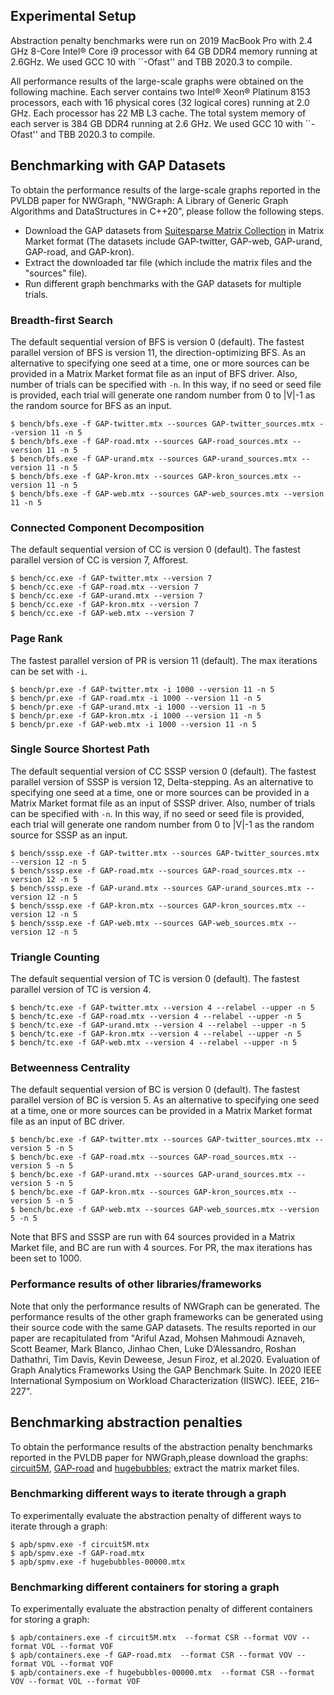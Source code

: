 ## Experimental Setup

Abstraction penalty benchmarks were run on 2019 MacBook Pro with 2.4 GHz 8-Core Intel® Core i9 processor with 64 GB DDR4 memory running at 2.6GHz.  We used GCC 10 with ``-Ofast'' and TBB 2020.3 to compile.

All performance results of the large-scale graphs were obtained on the following machine.
Each server contains two Intel® Xeon® Platinum 8153 processors, each with 16 physical cores (32 logical cores) running at 2.0 GHz. Each processor has 22 MB L3 cache. The total system memory of each server is 384 GB DDR4 running at 2.6 GHz.
We used GCC 10 with ``-Ofast'' and TBB 2020.3 to compile.

## Benchmarking with GAP Datasets

To obtain the performance results of the large-scale graphs reported in the PVLDB paper for NWGraph, "NWGraph: A Library of Generic Graph Algorithms and DataStructures in C++20", please follow the following steps.

* Download the GAP datasets from [Suitesparse Matrix Collection](https://sparse.tamu.edu/GAP/) in Matrix Market format 
(The datasets include GAP-twitter, GAP-web, GAP-urand, GAP-road, and GAP-kron).
* Extract the downloaded tar file (which include the matrix files and the "sources" file). 
* Run different graph benchmarks with the GAP datasets for multiple trials.

### Breadth-first Search
The default sequential version of BFS is version 0 (default). The fastest parallel version of BFS is version 11, the direction-optimizing BFS. As an alternative to specifying one seed at a time, one or more sources can be provided in a Matrix Market format file as an input of BFS driver. Also, number of trials can be specified with `-n`. In this way, if no seed or seed file is provided, each trial will generate one random number from 0 to |V|-1 as the random source for BFS as an input.
```
$ bench/bfs.exe -f GAP-twitter.mtx --sources GAP-twitter_sources.mtx --version 11 -n 5
$ bench/bfs.exe -f GAP-road.mtx --sources GAP-road_sources.mtx --version 11 -n 5
$ bench/bfs.exe -f GAP-urand.mtx --sources GAP-urand_sources.mtx --version 11 -n 5
$ bench/bfs.exe -f GAP-kron.mtx --sources GAP-kron_sources.mtx --version 11 -n 5
$ bench/bfs.exe -f GAP-web.mtx --sources GAP-web_sources.mtx --version 11 -n 5
```
### Connected Component Decomposition
The default sequential version of CC is version 0 (default). The fastest parallel version of CC is version 7, Afforest.
```
$ bench/cc.exe -f GAP-twitter.mtx --version 7
$ bench/cc.exe -f GAP-road.mtx --version 7
$ bench/cc.exe -f GAP-urand.mtx --version 7
$ bench/cc.exe -f GAP-kron.mtx --version 7
$ bench/cc.exe -f GAP-web.mtx --version 7
```
### Page Rank
The fastest parallel version of PR is version 11 (default). The max iterations can be set with `-i`.
```
$ bench/pr.exe -f GAP-twitter.mtx -i 1000 --version 11 -n 5
$ bench/pr.exe -f GAP-road.mtx -i 1000 --version 11 -n 5
$ bench/pr.exe -f GAP-urand.mtx -i 1000 --version 11 -n 5
$ bench/pr.exe -f GAP-kron.mtx -i 1000 --version 11 -n 5
$ bench/pr.exe -f GAP-web.mtx -i 1000 --version 11 -n 5
```
### Single Source Shortest Path
The default sequential version of CC SSSP version 0 (default). The fastest parallel version of SSSP is version 12, Delta-stepping. As an alternative to specifying one seed at a time, one or more sources can be provided in a Matrix Market format file as an input of SSSP driver. Also, number of trials can be specified with `-n`. In this way, if no seed or seed file is provided, each trial will generate one random number from 0 to |V|-1 as the random source for SSSP as an input.
```
$ bench/sssp.exe -f GAP-twitter.mtx --sources GAP-twitter_sources.mtx --version 12 -n 5
$ bench/sssp.exe -f GAP-road.mtx --sources GAP-road_sources.mtx --version 12 -n 5
$ bench/sssp.exe -f GAP-urand.mtx --sources GAP-urand_sources.mtx --version 12 -n 5
$ bench/sssp.exe -f GAP-kron.mtx --sources GAP-kron_sources.mtx --version 12 -n 5
$ bench/sssp.exe -f GAP-web.mtx --sources GAP-web_sources.mtx --version 12 -n 5
```
### Triangle Counting
The default sequential version of TC is version 0 (default). The fastest parallel version of TC is version 4.
```
$ bench/tc.exe -f GAP-twitter.mtx --version 4 --relabel --upper -n 5
$ bench/tc.exe -f GAP-road.mtx --version 4 --relabel --upper -n 5
$ bench/tc.exe -f GAP-urand.mtx --version 4 --relabel --upper -n 5
$ bench/tc.exe -f GAP-kron.mtx --version 4 --relabel --upper -n 5
$ bench/tc.exe -f GAP-web.mtx --version 4 --relabel --upper -n 5
```
### Betweenness Centrality
The default sequential version of BC is version 0 (default). The fastest parallel version of BC is version 5. As an alternative to specifying one seed at a time, one or more sources can be provided in a Matrix Market format file as an input of BC driver. 
```
$ bench/bc.exe -f GAP-twitter.mtx --sources GAP-twitter_sources.mtx --version 5 -n 5
$ bench/bc.exe -f GAP-road.mtx --sources GAP-road_sources.mtx --version 5 -n 5
$ bench/bc.exe -f GAP-urand.mtx --sources GAP-urand_sources.mtx --version 5 -n 5
$ bench/bc.exe -f GAP-kron.mtx --sources GAP-kron_sources.mtx --version 5 -n 5
$ bench/bc.exe -f GAP-web.mtx --sources GAP-web_sources.mtx --version 5 -n 5
```

Note that BFS and SSSP are run with 64 sources provided in a Matrix Market file, and BC are run with 4 sources. For PR, the max iterations has been set to 1000.

### Performance results of other libraries/frameworks

Note that only the performance results of NWGraph can be generated. The performance results of the other graph frameworks can be generated using their source code with the same GAP datasets.  The results reported in our paper are recapitulated from "Ariful Azad, Mohsen Mahmoudi Aznaveh, Scott Beamer, Mark Blanco, Jinhao Chen, Luke D’Alessandro, Roshan Dathathri, Tim Davis, Kevin Deweese, Jesun Firoz, et al.2020. Evaluation of Graph Analytics Frameworks Using the GAP Benchmark Suite. In 2020 IEEE International Symposium on Workload Characterization (IISWC). IEEE, 216–227".


## Benchmarking abstraction penalties

To obtain the performance results of the abstraction penalty benchmarks reported in the PVLDB paper for NWGraph,please download the graphs: [circuit5M](https://sparse.tamu.edu/Freescale/circuit5M), [GAP-road](https://sparse.tamu.edu/GAP/GAP-road) and [hugebubbles](https://sparse.tamu.edu/DIMACS10/hugebubbles-00000); extract the matrix market files.

### Benchmarking different ways to iterate through a graph
To experimentally evaluate the abstraction penalty of different ways to iterate through a graph:
```
$ apb/spmv.exe -f circuit5M.mtx
$ apb/spmv.exe -f GAP-road.mtx
$ apb/spmv.exe -f hugebubbles-00000.mtx
```

### Benchmarking different containers for storing a graph
To experimentally evaluate the abstraction penalty of different containers for storing a graph:
```
$ apb/containers.exe -f circuit5M.mtx  --format CSR --format VOV --format VOL --format VOF
$ apb/containers.exe -f GAP-road.mtx  --format CSR --format VOV --format VOL --format VOF
$ apb/containers.exe -f hugebubbles-00000.mtx  --format CSR --format VOV --format VOL --format VOF
```